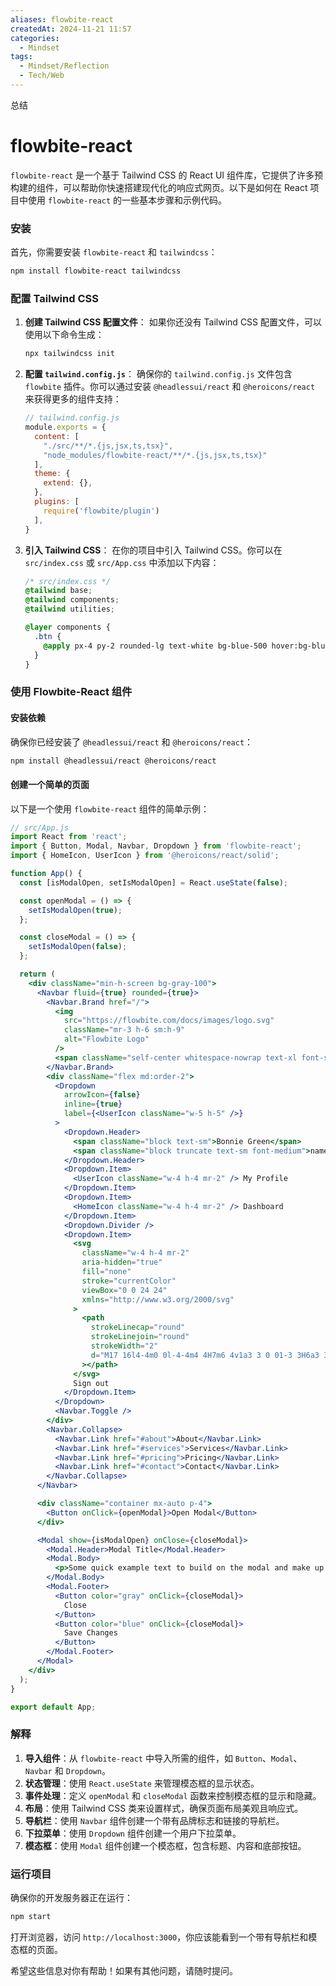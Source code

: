 ```yaml
---
aliases: flowbite-react
createdAt: 2024-11-21 11:57
categories:
  - Mindset
tags:
  - Mindset/Reflection
  - Tech/Web
---
```


总结

<!--more-->
# flowbite-react
`flowbite-react` 是一个基于 Tailwind CSS 的 React UI 组件库，它提供了许多预构建的组件，可以帮助你快速搭建现代化的响应式网页。以下是如何在 React 项目中使用 `flowbite-react` 的一些基本步骤和示例代码。

### 安装

首先，你需要安装 `flowbite-react` 和 `tailwindcss`：

```bash
npm install flowbite-react tailwindcss
```

### 配置 Tailwind CSS

1. **创建 Tailwind CSS 配置文件**：
   如果你还没有 Tailwind CSS 配置文件，可以使用以下命令生成：

   ```bash
   npx tailwindcss init
   ```

2. **配置 `tailwind.config.js`**：
   确保你的 `tailwind.config.js` 文件包含 `flowbite` 插件。你可以通过安装 `@headlessui/react` 和 `@heroicons/react` 来获得更多的组件支持：

   ```javascript
   // tailwind.config.js
   module.exports = {
     content: [
       "./src/**/*.{js,jsx,ts,tsx}",
       "node_modules/flowbite-react/**/*.{js,jsx,ts,tsx}"
     ],
     theme: {
       extend: {},
     },
     plugins: [
       require('flowbite/plugin')
     ],
   }
   ```

3. **引入 Tailwind CSS**：
   在你的项目中引入 Tailwind CSS。你可以在 `src/index.css` 或 `src/App.css` 中添加以下内容：

   ```css
   /* src/index.css */
   @tailwind base;
   @tailwind components;
   @tailwind utilities;

   @layer components {
     .btn {
       @apply px-4 py-2 rounded-lg text-white bg-blue-500 hover:bg-blue-600;
     }
   }
   ```

### 使用 Flowbite-React 组件

#### 安装依赖

确保你已经安装了 `@headlessui/react` 和 `@heroicons/react`：

```bash
npm install @headlessui/react @heroicons/react
```

#### 创建一个简单的页面

以下是一个使用 `flowbite-react` 组件的简单示例：

```jsx
// src/App.js
import React from 'react';
import { Button, Modal, Navbar, Dropdown } from 'flowbite-react';
import { HomeIcon, UserIcon } from '@heroicons/react/solid';

function App() {
  const [isModalOpen, setIsModalOpen] = React.useState(false);

  const openModal = () => {
    setIsModalOpen(true);
  };

  const closeModal = () => {
    setIsModalOpen(false);
  };

  return (
    <div className="min-h-screen bg-gray-100">
      <Navbar fluid={true} rounded={true}>
        <Navbar.Brand href="/">
          <img
            src="https://flowbite.com/docs/images/logo.svg"
            className="mr-3 h-6 sm:h-9"
            alt="Flowbite Logo"
          />
          <span className="self-center whitespace-nowrap text-xl font-semibold dark:text-white">Flowbite</span>
        </Navbar.Brand>
        <div className="flex md:order-2">
          <Dropdown
            arrowIcon={false}
            inline={true}
            label={<UserIcon className="w-5 h-5" />}
          >
            <Dropdown.Header>
              <span className="block text-sm">Bonnie Green</span>
              <span className="block truncate text-sm font-medium">name@flowbite.com</span>
            </Dropdown.Header>
            <Dropdown.Item>
              <UserIcon className="w-4 h-4 mr-2" /> My Profile
            </Dropdown.Item>
            <Dropdown.Item>
              <HomeIcon className="w-4 h-4 mr-2" /> Dashboard
            </Dropdown.Item>
            <Dropdown.Divider />
            <Dropdown.Item>
              <svg
                className="w-4 h-4 mr-2"
                aria-hidden="true"
                fill="none"
                stroke="currentColor"
                viewBox="0 0 24 24"
                xmlns="http://www.w3.org/2000/svg"
              >
                <path
                  strokeLinecap="round"
                  strokeLinejoin="round"
                  strokeWidth="2"
                  d="M17 16l4-4m0 0l-4-4m4 4H7m6 4v1a3 3 0 01-3 3H6a3 3 0 01-3-3V7a3 3 0 013-3h4a3 3 0 013 3v1"
                ></path>
              </svg>
              Sign out
            </Dropdown.Item>
          </Dropdown>
          <Navbar.Toggle />
        </div>
        <Navbar.Collapse>
          <Navbar.Link href="#about">About</Navbar.Link>
          <Navbar.Link href="#services">Services</Navbar.Link>
          <Navbar.Link href="#pricing">Pricing</Navbar.Link>
          <Navbar.Link href="#contact">Contact</Navbar.Link>
        </Navbar.Collapse>
      </Navbar>

      <div className="container mx-auto p-4">
        <Button onClick={openModal}>Open Modal</Button>
      </div>

      <Modal show={isModalOpen} onClose={closeModal}>
        <Modal.Header>Modal Title</Modal.Header>
        <Modal.Body>
          <p>Some quick example text to build on the modal and make up the bulk of the modal's content.</p>
        </Modal.Body>
        <Modal.Footer>
          <Button color="gray" onClick={closeModal}>
            Close
          </Button>
          <Button color="blue" onClick={closeModal}>
            Save Changes
          </Button>
        </Modal.Footer>
      </Modal>
    </div>
  );
}

export default App;
```

### 解释

1. **导入组件**：从 `flowbite-react` 中导入所需的组件，如 `Button`、`Modal`、`Navbar` 和 `Dropdown`。
2. **状态管理**：使用 `React.useState` 来管理模态框的显示状态。
3. **事件处理**：定义 `openModal` 和 `closeModal` 函数来控制模态框的显示和隐藏。
4. **布局**：使用 Tailwind CSS 类来设置样式，确保页面布局美观且响应式。
5. **导航栏**：使用 `Navbar` 组件创建一个带有品牌标志和链接的导航栏。
6. **下拉菜单**：使用 `Dropdown` 组件创建一个用户下拉菜单。
7. **模态框**：使用 `Modal` 组件创建一个模态框，包含标题、内容和底部按钮。

### 运行项目

确保你的开发服务器正在运行：

```bash
npm start
```

打开浏览器，访问 `http://localhost:3000`，你应该能看到一个带有导航栏和模态框的页面。

希望这些信息对你有帮助！如果有其他问题，请随时提问。